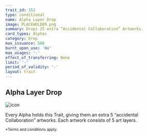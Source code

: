 ```yaml
---
trait_id: 152
type: conditional
name: Alpha Layer Drop
image: PLACEHOLDER.png
summary: Drops 25 extra “Accidental Collaboration” Artworks.
card_types: Alphas
category: Drop
max_issuance: 500
burnt_upon_use: 'No'
max_usages: '-'
effect_of_transferring: None
limit: '-'
period_of_validity: '-'
layout: trait
---
```


## Alpha Layer Drop

![icon](/assets/images/trait-icons/{{page.image}})

Every Alpha holds this Trait, giving them an extra 5 “accidental Collaboration” artworks. Each artwork consists of 5 art layers.

<small>*Terms and conditions apply.</small>

